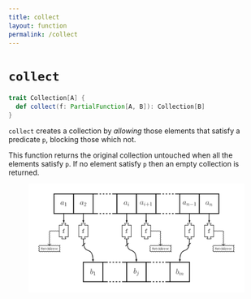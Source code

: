 ```yaml
---
title: collect
layout: function
permalink: /collect
---
```


# `collect`

~~~ scala
trait Collection[A] {
  def collect(f: PartialFunction[A, B]): Collection[B]
}
~~~

`collect` creates a collection by _allowing_ those elements that satisfy a
predicate `p`, blocking those which not.

This function returns the original collection untouched when all the elements
satisfy `p`. If no element satisfy `p` then an empty collection is returned.

<figure class="diagram">
  <img src="images/collect.svg" alt="collect function">
  <!-- <figcaption class="diagram-desc"><code>collect</code> uses <code>p</code> to classify elements into two groups</figcaption> -->
</figure>
